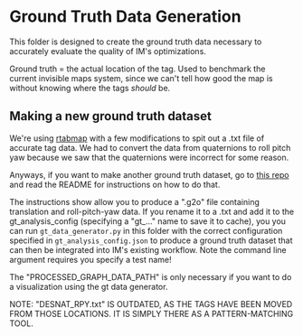 # Ground Truth Data Generation

This folder is designed to create the ground truth data necessary to accurately evaluate the quality of IM's optimizations.

Ground truth = the actual location of the tag. Used to benchmark the current invisible maps system, since we can't tell how good the map is without knowing where the tags *should* be.

## Making a new ground truth dataset
We're using [rtabmap](https://github.com/krish-suresh/rtabmap) with a few modifications to spit out a .txt file of accurate tag data. We had to convert the data from quaternions to roll pitch yaw because we saw that the quaternions were incorrect for some reason.

Anyways, if you want to make another ground truth dataset, go to [this repo](https://github.com/occamLab/rtabmap) and read the README for instructions on how to do that. 

The instructions show allow you to produce a ".g2o" file containing translation and roll-pitch-yaw data. If you rename it to a .txt and add it to the gt_analysis_config (specifying a "gt_..." name to save it to cache), you  you can run `gt_data_generator.py` in this folder with the correct configuration specified in `gt_analysis_config.json` to produce a ground truth dataset that can then be integrated into IM's existing workflow. Note the command line argument requires you specify a test name!

The "PROCESSED_GRAPH_DATA_PATH" is only necessary if you want to do a visualization using the gt data generator. 

NOTE: "DESNAT_RPY.txt" IS OUTDATED, AS THE TAGS HAVE BEEN MOVED FROM THOSE LOCATIONS. IT IS SIMPLY THERE AS A PATTERN-MATCHING TOOL. 
